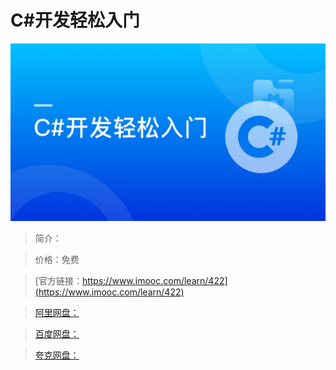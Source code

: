 # C#开发轻松入门

![img](../../assets/5fe442e7000105e905400304.jpg)

> 简介：

> 价格：免费

> [官方链接：https://www.imooc.com/learn/422](https://www.imooc.com/learn/422)

> [阿里网盘：]()

> [百度网盘：]()

> [夸克网盘：]()
